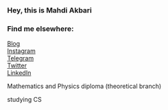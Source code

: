 ### Hey, this is Mahdi Akbari
 
### Find me elsewhere:
[Blog](https://blackestwhite.github.io) <br />
[Instagram](https://instagram.com/itsblackestwhite) <br />
[Telegram](https://t.me/blackestwhite) <br />
[Twitter](https://twitter.com/byblackestwhite) <br />
[LinkedIn](https://www.linkedin.com/in/blackestwhite/) <br />

<p> Mathematics and Physics diploma (theoretical branch) </p>
<p> studying CS </p>
